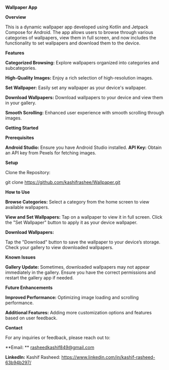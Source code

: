 **Wallpaper App**

**Overview**

This is a dynamic wallpaper app developed using Kotlin and Jetpack Compose for Android. The app allows users to browse through various categories of wallpapers, view them in full screen, and now includes the functionality to set wallpapers and download them to the device.

**Features**

**Categorized Browsing:**
Explore wallpapers organized into categories and subcategories.

**High-Quality Images:** 
Enjoy a rich selection of high-resolution images.

**Set Wallpaper:** 
Easily set any wallpaper as your device's wallpaper.

**Download Wallpapers:** 
Download wallpapers to your device and view them in your gallery.

**Smooth Scrolling:**
Enhanced user experience with smooth scrolling through images.

**Getting Started**

**Prerequisites**

**Android Studio:**
Ensure you have Android Studio installed.
**API Key:**
Obtain an API key from Pexels for fetching images.

**Setup**

Clone the Repository:

git clone https://github.com/kashifrashee/Wallpaper.git

**How to Use**

**Browse Categories:** 
Select a category from the home screen to view available wallpapers.

**View and Set Wallpapers:**
Tap on a wallpaper to view it in full screen.
Click the "Set Wallpaper" button to apply it as your device wallpaper.

**Download Wallpapers:**

Tap the "Download" button to save the wallpaper to your device’s storage.
Check your gallery to view downloaded wallpapers.

**Known Issues**

**Gallery Update:**
Sometimes, downloaded wallpapers may not appear immediately in the gallery. Ensure you have the correct permissions and restart the gallery app if needed.

**Future Enhancements**

**Improved Performance:** 
Optimizing image loading and scrolling performance.

**Additional Features:**
Adding more customization options and features based on user feedback.

**Contact**

For any inquiries or feedback, please reach out to:

**Email: **
rasheedkashif849@gmail.com

**LinkedIn:**
Kashif Rasheed:  https://www.linkedin.com/in/kashif-rasheed-63b94b297/
